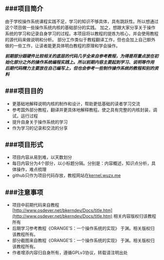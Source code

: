 ###项目简介
---

由于学校操作系统课程实践不足，学习的知识不够具体，具有跳跃性。所以想通过这个项目做一些操作系统内核的基础部分的实践。
加之，想跟大家分享关于操作系统的学习和记录自身学习的过程。本项目将以教程的提炼为核心，并会使用教程的源代码来做说明和分析。
部分工作类似于教程翻译工作，但也会加上自己额外做的一些工作，让读者能更具体明白教程的原理和学会操作。  

***前期部分跟硬件比较相关的底层的代码几乎全来自参考教程，为得是将重点放在初始化部分之外的操作系统编程实践上。所以前期内容主要起到学习、说明等作用***  
***后期代码精力主要放在自己编写上，但也会参考一些制作操作系统的教程和别的资料***

###项目目的
---

- 更基础地解释说明内核的制作和设计，帮助更低基础的读者学习交流
- 参考国外部分教程，翻译并更具体地解释教程。使之具有完整的内核封装，调试，运行过程
- 提升自身关于操作系统的学习
- 作为学习的记录和交流的分享


###项目形式
---

- 项目内容从易到难，以天数划分
- 每日内容分为4个部分，以小标题分隔。分别是：内容概述，知识点分析，具体操作，难点梳理
- github只作为项目代码存放，教程网站在[kernel.wuzx.me](http://kernel.wuzx.me)

###注意事项
---

- 项目中前期代码来自教程[http://www.osdever.net/bkerndev/Docs/title.htm](http://www.osdever.net/bkerndev/Docs/title.htm) 
相关内容版权归该教程所有
- 后期学习参考教程《ORANGE’S：一个操作系统的实现》 于渊。相关版权归该教程所有。
- 部分截图来自教程《ORANGE’S：一个操作系统的实现》 于渊。相关版权归该教程所有。
- 作者增添内容归自身所有，遵循GPLv3协议，转载请注明出处


